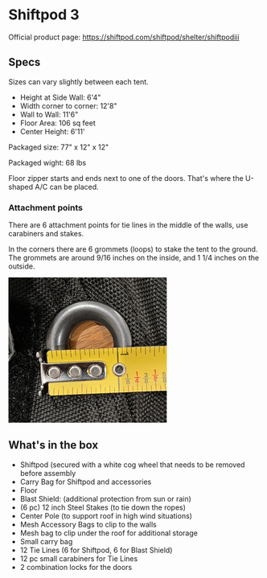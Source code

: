 # Shiftpod 3

Official product page: <https://shiftpod.com/shiftpod/shelter/shiftpodiii>

## Specs

Sizes can vary slightly between each tent.

 - Height at Side Wall: 6'4"
 - Width corner to corner: 12'8"
 - Wall to Wall: 11'6"
 - Floor Area: 106 sq feet
 - Center Height: 6'11'


Packaged size: 77" x 12" x 12"

Packaged wight: 68 lbs

Floor zipper starts and ends next to one of the doors. That's where the U-shaped A/C can be placed. 

### Attachment points

There are 6 attachment points for tie lines in the middle of the walls, use carabiners and stakes. 

In the corners there are 6 grommets (loops) to stake the tent to the ground. The grommets are around
9/16 inches on the inside, and 1 1/4 inches on the outside. 

![sp3-grommets.jpg](sp3-grommets.jpg)

## What's in the box

 - Shiftpod (secured with a white cog wheel that needs to be removed before assembly
 - Carry Bag for Shiftpod and accessories
 - Floor
 - Blast Shield: (additional protection from sun or rain)
 - (6 pc) 12 inch Steel Stakes (to tie down the ropes)
 - Center Pole (to support roof in high wind situations)
 - Mesh Accessory Bags to clip to the walls
 - Mesh bag to clip under the roof for additional storage
 - Small carry bag
 - 12 Tie Lines (6 for Shiftpod, 6 for Blast Shield)
 - 12 pc small carabiners for Tie Lines
 - 2 combination locks for the doors

